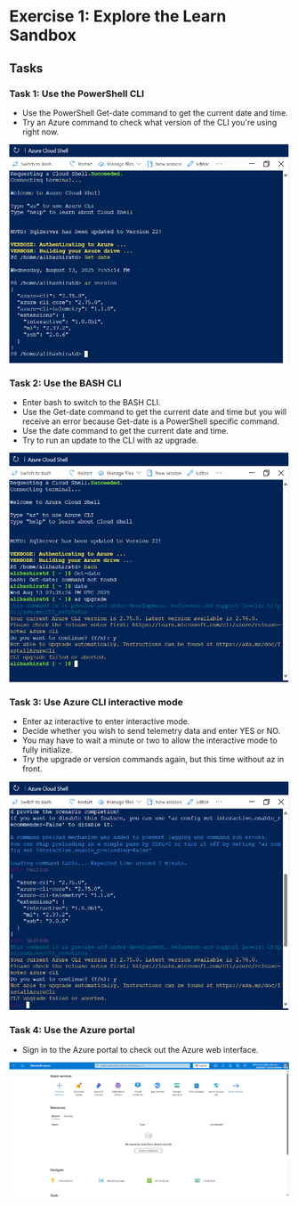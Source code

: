 # Exercise 1: Explore the Learn Sandbox

## Tasks

### Task 1: Use the PowerShell CLI
- Use the PowerShell Get-date command to get the current date and time.
- Try an Azure command to check what version of the CLI you're using right now.

![Task 1 Screenshot](screenshots/m1_ex1(task1).png)

### Task 2: Use the BASH CLI
- Enter bash to switch to the BASH CLI.
- Use the Get-date command to get the current date and time but you will receive an error because Get-date is a PowerShell specific command.
- Use the date command to get the current date and time.
- Try to run an update to the CLI with az upgrade.

![Task 2 Screenshot](screenshots/m1_ex1(task2).png)

### Task 3: Use Azure CLI interactive mode
- Enter az interactive to enter interactive mode.
- Decide whether you wish to send telemetry data and enter YES or NO.
- You may have to wait a minute or two to allow the interactive mode to fully initialize.
- Try the upgrade or version commands again, but this time without az in front.

![Task 3 Screenshot](screenshots/m1_ex1(task3).png)

### Task 4: Use the Azure portal
- Sign in to the Azure portal to check out the Azure web interface.

![Task 4 Screenshot](screenshots/m1_ex1(task4).png)

